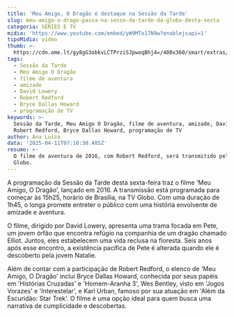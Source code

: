 ```yaml
---
title: 'Meu Amigo, O Dragão é destaque na Sessão da Tarde'
slug: meu-amigo-o-drago-passa-na-sesso-da-tarde-da-globo-desta-sexta
categoria: SÉRIES E TV
midia: 'https://www.youtube.com/embed/yW9MTo17N9w?enablejsapi=1'
tipoMidia: video
thumb: >-
  https://cdn.ome.lt/gy8gG3obkvLCTPrziSJpwoqBhj4=/480x360/smart/extras/conteudos/meuamigoodragao.jpg
tags:
  - Sessão da Tarde
  - Meu Amigo O Dragão
  - filme de aventura
  - amizade
  - David Lowery
  - Robert Redford
  - Bryce Dallas Howard
  - programação de TV
keywords: >-
  Sessão da Tarde, Meu Amigo O Dragão, filme de aventura, amizade, David Lowery,
  Robert Redford, Bryce Dallas Howard, programação de TV
author: Ana Luiza
data: '2025-04-11T07:10:30.485Z'
resumo: >-
  O filme de aventura de 2016, com Robert Redford, será transmitido pela TV
  Globo.
---
```


A programação da Sessão da Tarde desta sexta-feira traz o filme 'Meu Amigo, O Dragão', lançado em 2016. A transmissão está programada para começar às 15h25, horário de Brasília, na TV Globo. Com uma duração de 1h45, o longa promete entreter o público com uma história envolvente de amizade e aventura.

O filme, dirigido por David Lowery, apresenta uma trama focada em Pete, um jovem órfão que encontra refúgio na companhia de um dragão chamado Elliot. Juntos, eles estabelecem uma vida reclusa na floresta. Seis anos após esse encontro, a existência pacífica de Pete é alterada quando ele é descoberto pela jovem Natalie.

Além de contar com a participação de Robert Redford, o elenco de 'Meu Amigo, O Dragão' inclui Bryce Dallas Howard, conhecida por seus papéis em 'Histórias Cruzadas' e 'Homem-Aranha 3', Wes Bentley, visto em 'Jogos Vorazes' e 'Interestelar', e Karl Urban, famoso por sua atuação em 'Além da Escuridão: Star Trek'. O filme é uma opção ideal para quem busca uma narrativa de cumplicidade e descobertas.
